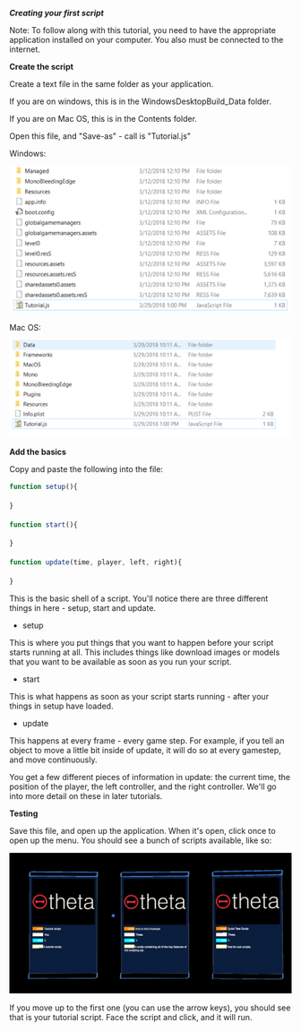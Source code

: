 ***Creating your first script***

Note: To follow along with this tutorial, you need to have the appropriate application installed on your computer.  You also must be connected to the internet.

**Create the script** 

Create a text file in the same folder as your application.

If you are on windows, this is in the WindowsDesktopBuild_Data folder.

If you are on Mac OS, this is in the Contents folder.

Open this file, and "Save-as" - call is "Tutorial.js"

Windows:

![Windows Tutorial File Location](https://github.com/Franimal/theta-ar-scripts/raw/master/resources/windowsTutorialSaveLocation.png)

Mac OS:

![Windows Tutorial File Location](https://github.com/Franimal/theta-ar-scripts/raw/master/resources/macOSTutorialSaveLocation.png)

**Add the basics**

Copy and paste the following into the file:

```javascript
function setup(){

}

function start(){

}

function update(time, player, left, right){

}
```

This is the basic shell of a script.  You'll notice there are three different things in here - setup, start and update.  

* setup 

This is where you put things that you want to happen before your script starts running at all.  This includes things like download images or models that you want to be available as soon as you run your script.

* start 

This is what happens as soon as your script starts running - after your things in setup have loaded.

* update 

This happens at every frame - every game step.  For example, if you tell an object to move a little bit inside of update, it will do    so at every gamestep, and move continuously.

You get a few different pieces of information in update: the current time, the position of the player, the left controller, and the right controller.  We'll go into more detail on these in later tutorials.  


**Testing**

Save this file, and open up the application.  When it's open, click once to open up the menu.  You should see a bunch of scripts available, like so:

![Menu showing Tutorial, End to End and Quick Test scripts](https://github.com/Franimal/theta-ar-scripts/raw/master/resources/menuSCR.png)

If you move up to the first one (you can use the arrow keys), you should see that is your tutorial script.  Face the script and click, and it will run.


